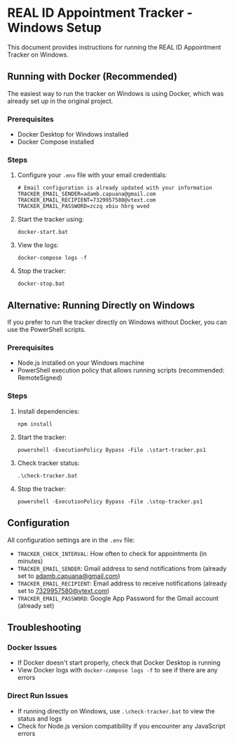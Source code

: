 # REAL ID Appointment Tracker - Windows Setup

This document provides instructions for running the REAL ID Appointment Tracker on Windows.

## Running with Docker (Recommended)

The easiest way to run the tracker on Windows is using Docker, which was already set up in the original project.

### Prerequisites
- Docker Desktop for Windows installed
- Docker Compose installed

### Steps

1. Configure your `.env` file with your email credentials:
   ```
   # Email configuration is already updated with your information
   TRACKER_EMAIL_SENDER=adamb.capuana@gmail.com
   TRACKER_EMAIL_RECIPIENT=7329957580@vtext.com
   TRACKER_EMAIL_PASSWORD=zczq xbiu hbrg wved
   ```

2. Start the tracker using:
   ```
   docker-start.bat
   ```

3. View the logs:
   ```
   docker-compose logs -f
   ```

4. Stop the tracker:
   ```
   docker-stop.bat
   ```

## Alternative: Running Directly on Windows

If you prefer to run the tracker directly on Windows without Docker, you can use the PowerShell scripts.

### Prerequisites

- Node.js installed on your Windows machine
- PowerShell execution policy that allows running scripts (recommended: RemoteSigned)

### Steps

1. Install dependencies:
   ```
   npm install
   ```

2. Start the tracker:
   ```
   powershell -ExecutionPolicy Bypass -File .\start-tracker.ps1
   ```

3. Check tracker status:
   ```
   .\check-tracker.bat
   ```

4. Stop the tracker:
   ```
   powershell -ExecutionPolicy Bypass -File .\stop-tracker.ps1
   ```

## Configuration

All configuration settings are in the `.env` file:

- `TRACKER_CHECK_INTERVAL`: How often to check for appointments (in minutes)
- `TRACKER_EMAIL_SENDER`: Gmail address to send notifications from (already set to adamb.capuana@gmail.com)
- `TRACKER_EMAIL_RECIPIENT`: Email address to receive notifications (already set to 7329957580@vtext.com)
- `TRACKER_EMAIL_PASSWORD`: Google App Password for the Gmail account (already set)

## Troubleshooting

### Docker Issues
- If Docker doesn't start properly, check that Docker Desktop is running
- View Docker logs with `docker-compose logs -f` to see if there are any errors

### Direct Run Issues
- If running directly on Windows, use `.\check-tracker.bat` to view the status and logs
- Check for Node.js version compatibility if you encounter any JavaScript errors
